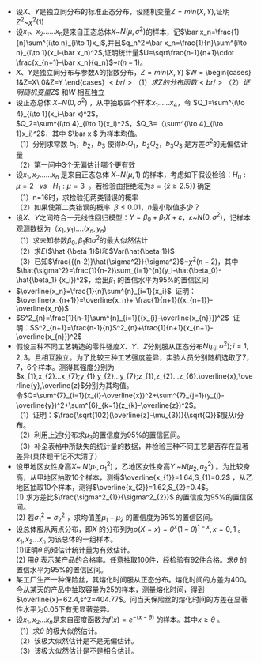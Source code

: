 -  设$X$、$Y$是独立同分布的标准正态分布，设随机变量$Z=min(X,Y)$,证明$Z^2$~$\chi^2(1)$ 
-  设$x_1、x_2......x_n$是来自正态总体$X$~$N(\mu,\sigma^2)$的样本，记$\bar x_n=\frac{1}{n}\sum^{i\to n}_{i\to 1}x_i$,并且$q_n^2=\bar x_n=\frac{1}{n}\sum^{i\to n}_{i\to 1}(x_i-\bar x_n)^2$,证明统计量$U=\sqrt\frac{n-1}{n+1}\cdot \frac{x_{n+1}-\bar x_n}{q_n}$~$t(n-1)$。 
-  $X$、$Y$是独立同分布与参数$\lambda$的指数分布，$Z=min(X,Y)$ $W = \begin{cases}
1&Z=X\\
0&Z=Y
\end{cases}
$<br />（1）求Z的分布函数<br />（2）证明随机变量$Z$ 和$W$ 相互独立 
-  设正态总体 $X$~$N(0,\sigma^2)$ ，从中抽取四个样本$x_1......x_4$，令 $Q_1=\sum^{i\to 4}_{i\to 1}(x_i-\bar x)^2$，<br />$Q_2=\sum^{i\to 4}_{i\to 1}(x_i)^2$，$Q_3=（\sum^{i\to 4}_{i\to 1}x_i)^2$，其中 $\bar x $ 为样本均值。<br />（1）分别求常数 $b_1$，$b_2$，$b_3$ 使得$b_1Q_1$，$b_2Q_2$，$b_3Q_3$ 是方差$\sigma^2$的无偏估计量<br />（2）第一问中3个无偏估计哪个更有效 
-  设$x_1,x_2......x_n$ 是来自正态总体 $X$~$N(\mu,1)$ 的样本，考虑如下假设检验：$H_0:\mu=2$   $vs$   $H_1:\mu=3$  。若检验由拒绝域为$s=\{\bar x\geq 2.5\}$) 确定<br />（1）n=16时，求检验犯两类错误的概率<br />（2）如果使第二类错误的概率  $\beta \leq 0.01$，$n$最小取值多少？ 
-  设$X$、$Y$之间符合一元线性回归模型：$Y=\beta_0+\beta_1 X+\varepsilon$，$\varepsilon$~$N(0,\sigma^2)$，记样本观测数据为$（x_1,y_1)....(x_n,y_n)$<br />（1）求未知参数$\beta_0,\beta_1$和$\sigma^2$的最大似然估计<br />（2）求$E($$\hat {\beta_1}$)和$Var(\hat{\beta_1})$<br />（3）已知$\frac{{(n-2)}\hat{\sigma^2}}{\sigma^2}$~$\chi^2(n-2)$，其中 $\hat{\sigma^2}=\frac{1}{n-2}\sum_{i=1}^{n}(y_i-\hat{\beta_0}-\hat{\beta_1} {x_i})^2$，给出$\beta_1$ 的置信水平为95%的置信区间 
-  $\overline{x_n}=\frac{1}{n}\sum^{n}_{i=1}{x_i}$  证明：$\overline{x_{n+1}}=\overline{x_n}+ \frac{1}{n+1}({x_{n+1}}-\overline{x_n})$ 
-  $S^2_{n}=\frac{1}{n-1}\sum^{n}_{i=1}({x_{i}-\overline{x_{n}}})^2$  证明：$S^2_{n+1}=\frac{n-1}{n}S^2_{n}+\frac{1}{n+1}(x_{n+1}-\overline{x_{n}})^2$ 
-  假设三种不同工艺铸造的零件强度$X、Y、Z$分别服从正态分布$N(\mu_{i},\sigma^2);i=1,2,3$。且相互独立。为了比较三种工艺强度差异，实验人员分别随机选取了7，7，6个样本。测得其强度分别为$x_{1},x_{2}...x_{7};y_{1},y_{2}...y_{7};z_{1},z_{2}...z_{6}.\overline{x},\overline{y},\overline{z}$分别为其均值。<br />令$Q=\sum^{7}_{i=1}(x_{i}-\overline{x})^2+\sum^{7}_{j=1}(y_{j}-\overline{y})^2+\sum^{6}_{k=1}(z_{k}-\overline{z})^2$。<br />（1）证明：$\frac{\sqrt{102}(\overline{z}-\mu_{3})}{\sqrt{Q}}$服从$t$分布。<br />（2）利用上述$t$分布求$\mu_{3}$的置信度为95%的置信区间。<br />（3）补全表格中所缺失的统计量的数据，并检验三种不同工艺是否存在显著差异(具体题干记不太清了) 
-  设甲地区女性身高$X$~ $N(\mu_{1},\sigma^2_{1})$ ，乙地区女性身高$Y$ ~$N(\mu_{2},\sigma^2_{2})$ 。为比较身高，从甲地区抽取10个样本，测得$\overline{x_{1}}=1.64,S_{1}=0.2$ ，从乙地区抽取10个样本，测得$\overline{x_{2}}=1.62,S_{2}=0.4$。<br />(1) 求方差比$\frac{\sigma^2_{1}}{\sigma^2_{2}}$ 的置信度为95%的置信区间。<br />(2) 若$\sigma^2_{1}=\sigma^2_{2}$ ，求均值差$\mu_{1}-\mu_{2}$ 的置信度为95%的置信区间。 
-  设总体服从两点分布，即$X$ 的分布列为$p(X=x)=\theta^x(1-\theta)^{1-x},x=0,1$ 。$x_{1},x_{2}...x_{n}$ 为该总体的一组样本。<br />(1)证明$\theta$ 的矩估计统计量为有效估计。<br />(2) 用$\theta$ 表示某产品的合格率。任意抽取100件，经检验有92件合格。求$\theta$ 的置信水平为95%的置信区间。 
-  某工厂生产一种保险丝，其熔化时间服从正态分布。熔化时间的方差为400。今从某天的产品中抽取容量为25的样本，测量熔化时间，得到$\overline{x}=62.4,s^2=404.77$。问当天保险丝的熔化时间的方差在显著性水平为0.05下有无显著差异。 
-  设$x_{1},x_{2}...x_{n}$是来自密度函数为$f(x)=e^{-(x-\theta)}$ 的样本。其中$x\geq\theta$ 。<br />（1）求$\theta$ 的极大似然估计。<br />（2）该极大似然估计是不是无偏估计。<br />（3）该极大似然估计是不是相合估计。 

